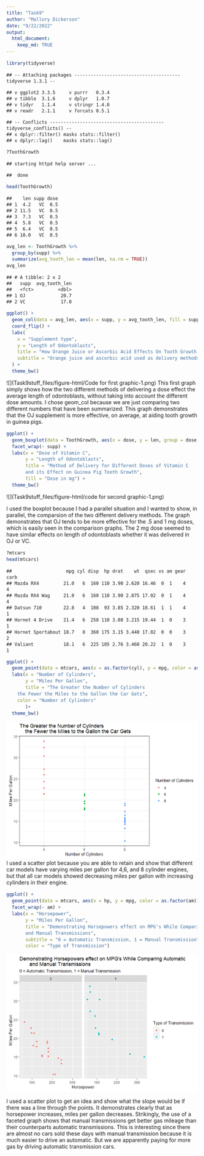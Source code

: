 ```yaml
---
title: "Task9"
author: "Mallory Dickerson"
date: "9/22/2022"
output: 
  html_document:
    keep_md: TRUE
---
```



```r
library(tidyverse)
```

```
## -- Attaching packages --------------------------------------- tidyverse 1.3.1 --
```

```
## v ggplot2 3.3.5     v purrr   0.3.4
## v tibble  3.1.6     v dplyr   1.0.7
## v tidyr   1.1.4     v stringr 1.4.0
## v readr   2.1.1     v forcats 0.5.1
```

```
## -- Conflicts ------------------------------------------ tidyverse_conflicts() --
## x dplyr::filter() masks stats::filter()
## x dplyr::lag()    masks stats::lag()
```

```r
?ToothGrowth
```

```
## starting httpd help server ...
```

```
##  done
```

```r
head(ToothGrowth)
```

```
##    len supp dose
## 1  4.2   VC  0.5
## 2 11.5   VC  0.5
## 3  7.3   VC  0.5
## 4  5.8   VC  0.5
## 5  6.4   VC  0.5
## 6 10.0   VC  0.5
```


```r
avg_len <- ToothGrowth %>%
  group_by(supp) %>%
  summarize(avg_tooth_len = mean(len, na.rm = TRUE))
avg_len
```

```
## # A tibble: 2 x 2
##   supp  avg_tooth_len
##   <fct>         <dbl>
## 1 OJ             20.7
## 2 VC             17.0
```

```r
ggplot() +
  geom_col(data = avg_len, aes(x = supp, y = avg_tooth_len, fill = supp)) +
  coord_flip() +
  labs(
    x = "Supplement type",
    y = "Length of Odontoblasts",
    title = "How Orange Juice or Ascorbic Acid Effects On Tooth Growth in Guinea Pigs",
    subtitle = "Orange juice and ascorbic acid used as delivery methods for different doses of vitamin C."
  ) +
  theme_bw()
```

![](Task9stuff_files/figure-html/Code for first graphic-1.png)<!-- -->
This first graph simply shows how the two different methods of delivering a dose effect the average length of odontoblasts, without taking into account the different dose amounts. I chose geom_col because we are just comparing two different numbers that have been summarized. This graph demonstrates that the OJ supplement is more effective, on average, at aiding tooth growth in guinea pigs. 

```r
ggplot() +
  geom_boxplot(data = ToothGrowth, aes(x = dose, y = len, group = dose, fill = as.factor(dose))) +
  facet_wrap(~ supp) +
  labs(x = "Dose of Vitamin C",
       y = "Length of Odontoblasts",
       title = "Method of Delivery for Different Doses of Vitamin C 
       and its Effect on Guinea Pig Tooth Growth",
       fill = "Dose in mg") + 
  theme_bw()
```

![](Task9stuff_files/figure-html/code for second graphic-1.png)<!-- -->

I used the boxplot because I had a parallel situation and I wanted to show, in parallel, the comparsion of the two different delivery methods. The graph demonstrates that OJ tends to be more effective for the .5 and 1 mg doses, which is easily seen in the comparison graphs. The 2 mg dose seemed to have similar effects on length of odontoblasts whether it was delivered in OJ or VC. 



```r
?mtcars
head(mtcars)
```

```
##                    mpg cyl disp  hp drat    wt  qsec vs am gear carb
## Mazda RX4         21.0   6  160 110 3.90 2.620 16.46  0  1    4    4
## Mazda RX4 Wag     21.0   6  160 110 3.90 2.875 17.02  0  1    4    4
## Datsun 710        22.8   4  108  93 3.85 2.320 18.61  1  1    4    1
## Hornet 4 Drive    21.4   6  258 110 3.08 3.215 19.44  1  0    3    1
## Hornet Sportabout 18.7   8  360 175 3.15 3.440 17.02  0  0    3    2
## Valiant           18.1   6  225 105 2.76 3.460 20.22  1  0    3    1
```


```r
ggplot() +
  geom_point(data = mtcars, aes(x = as.factor(cyl), y = mpg, color = as.factor(cyl))) +
  labs(x = "Number of Cylinders",
       y = "Miles Per Gallon",
       title = "The Greater the Number of Cylinders 
    the Fewer the Miles to the Gallon the Car Gets",
    color = "Number of Cylinders"
       )+
  theme_bw()
```

![](Task9stuff_files/figure-html/unnamed-chunk-1-1.png)<!-- -->
I used a scatter plot because you are able to retain and show that different car models have varying miles per gallon for 4,6, and 8 cylinder engines, but that all car models showed decreasing miles per gallon with increasing cylinders in their engine.



```r
ggplot() +
  geom_point(data = mtcars, aes(x = hp, y = mpg, color = as.factor(am))) +
  facet_wrap(~ am) +
  labs(x = "Horsepower",
       y = "Miles Per Gallon",
       title = "Demonstrating Horsepowers effect on MPG's While Comparing Automatic
       and Manual Transmissions",
       subtitle = "0 = Automatic Transmission, 1 = Manual Transmission",
       color = "Type of Transmission")
```

![](Task9stuff_files/figure-html/unnamed-chunk-2-1.png)<!-- -->

I used a scatter plot to get an idea and show what the slope would be if there was a line through the points. It demonstrates clearly that as horsepower increases, miles per gallon decreases. Strikingly, the use of a faceted graph shows that manual transmissions get better gas mileage than their counterparts automatic transmissions. This is interesting since there are almost no cars sold these days with manual transmission because it is much easier to drive an automatic. But we are apparently paying for more gas by driving automatic transmission cars.
